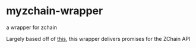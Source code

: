 # myzchain-wrapper
a wrapper for zchain

Largely based off of [this](https://github.com/glambeth/zchain-api), this wrapper delivers promises for the ZChain API

